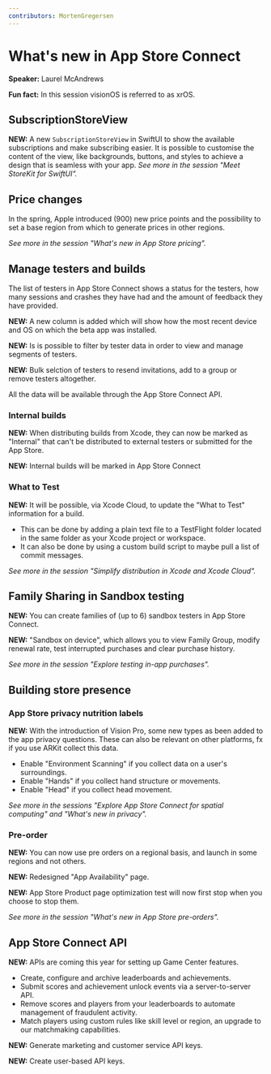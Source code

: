 ```yaml
---
contributors: MortenGregersen
---
```

# What's new in App Store Connect

**Speaker:** Laurel McAndrews

**Fun fact:** In this session visionOS is referred to as xrOS.

## SubscriptionStoreView

**NEW:** A new `SubscriptionStoreView` in SwiftUI to show the available subscriptions and make subscribing easier. It is possible to customise the content of the view, like backgrounds, buttons, and styles to achieve a design that is seamless with your app.
*See more in the session "Meet StoreKit for SwiftUI".*

## Price changes

In the spring, Apple introduced (900) new price points and the possibility to set a base region from which to generate prices in other regions.

*See more in the session "What's new in App Store pricing".*

## Manage testers and builds

The list of testers in App Store Connect shows a status for the testers, how many sessions and crashes they have had and the amount of feedback they have provided.

**NEW:** A new column is added which will show how the most recent device and OS on which the beta app was installed.

**NEW:** Is is possible to filter by tester data in order to view and manage segments of testers.

**NEW:** Bulk selction of testers to resend invitations, add to a group or remove testers altogether.

All the data will be available through the App Store Connect API.

### Internal builds

**NEW:** When distributing builds from Xcode, they can now be marked as "Internal" that can't be distributed to external testers or submitted for the App Store.

**NEW:** Internal builds will be marked in App Store Connect

### What to Test

**NEW:** It will be possible, via Xcode Cloud, to update the "What to Test" information for a build.
* This can be done by adding a plain text file to a TestFlight folder located in the same folder as your Xcode project or workspace.
* It can also be done by using a custom build script to maybe pull a list of commit messages.

*See more in the session "Simplify distribution in Xcode and Xcode Cloud".*

## Family Sharing in Sandbox testing

**NEW:** You can create families of (up to 6) sandbox testers in App Store Connect.

**NEW:** "Sandbox on device", which allows you to view Family Group, modify renewal rate, test interrupted purchases and clear purchase history.

*See more in the session "Explore testing in-app purchases".*

## Building store presence

### App Store privacy nutrition labels

**NEW:** With the introduction of Vision Pro, some new types as been added to the app privacy questions. These can also be relevant on other platforms, fx if you use ARKit collect this data.
* Enable "Environment Scanning" if you collect data on a user's surroundings.
* Enable "Hands" if you collect hand structure or movements.
* Enable "Head" if you collect head movement.

*See more in the sessions "Explore App Store Connect for spatial computing" and "What's new in privacy".*

### Pre-order

**NEW:** You can now use pre orders on a regional basis, and launch in some regions and not others.

**NEW:** Redesigned "App Availability" page.

**NEW:** App Store Product page optimization test will now first stop when you choose to stop them.

*See more in the session "What's new in App Store pre-orders".*

## App Store Connect API

**NEW:** APIs are coming this year for setting up Game Center features.
* Create, configure and archive leaderboards and achievements.
* Submit scores and achievement unlock events via a server-to-server API.
* Remove scores and players from your leaderboards to automate management of fraudulent activity.
* Match players using custom rules like skill level or region, an upgrade to our matchmaking capabilities.

**NEW:** Generate marketing and customer service API keys.

**NEW:** Create user-based API keys.

